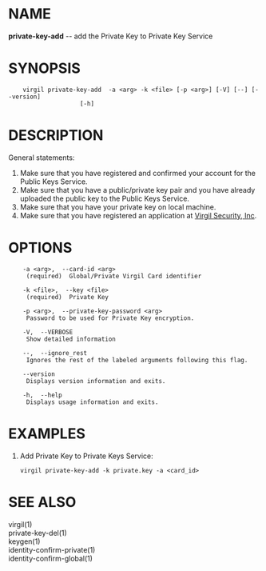 NAME
====

**private-key-add** -- add the Private Key to Private Key Service

SYNOPSIS
========

        virgil private-key-add  -a <arg> -k <file> [-p <arg>] [-V] [--] [--version]
                        [-h]

DESCRIPTION
===========

General statements:

1.  Make sure that you have registered and confirmed your account for
    the Public Keys Service.
2.  Make sure that you have a public/private key pair and you have
    already uploaded the public key to the Public Keys Service.
3.  Make sure that you have your private key on local machine.
4.  Make sure that you have registered an application at [Virgil
    Security, Inc](https://developer.virgilsecurity.com/account/signup).

OPTIONS
=======

        -a <arg>,  --card-id <arg>
         (required)  Global/Private Virgil Card identifier

        -k <file>,  --key <file>
         (required)  Private Key

        -p <arg>,  --private-key-password <arg>
         Password to be used for Private Key encryption.

        -V,  --VERBOSE
         Show detailed information

        --,  --ignore_rest
         Ignores the rest of the labeled arguments following this flag.

        --version
         Displays version information and exits.

        -h,  --help
         Displays usage information and exits.

EXAMPLES
========

1.  Add Private Key to Private Keys Service:

        virgil private-key-add -k private.key -a <card_id>

SEE ALSO
========

virgil(1)  
private-key-del(1)  
keygen(1)  
identity-confirm-private(1)  
identity-confirm-global(1)
